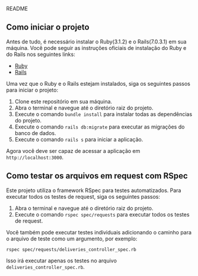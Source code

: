  README

## Como iniciar o projeto

Antes de tudo, é necessário instalar o Ruby(3.1.2) e o Rails(7.0.3.1) em sua máquina. Você pode seguir as instruções oficiais de instalação do Ruby e do Rails nos seguintes links:

- [Ruby](https://www.ruby-lang.org/pt/documentation/installation/)
- [Rails](https://guides.rubyonrails.org/getting_started.html#creating-a-new-rails-project-installing-rails)

Uma vez que o Ruby e o Rails estejam instalados, siga os seguintes passos para iniciar o projeto:

1. Clone este repositório em sua máquina.
2. Abra o terminal e navegue até o diretório raiz do projeto.
3. Execute o comando `bundle install` para instalar todas as dependências do projeto.
4. Execute o comando `rails db:migrate` para executar as migrações do banco de dados.
5. Execute o comando `rails s` para iniciar a aplicação.

Agora você deve ser capaz de acessar a aplicação em `http://localhost:3000`.

## Como testar os arquivos em request com RSpec

Este projeto utiliza o framework RSpec para testes automatizados. Para executar todos os testes de request, siga os seguintes passos:

1. Abra o terminal e navegue até o diretório raiz do projeto.
2. Execute o comando `rspec spec/requests` para executar todos os testes de request.

Você também pode executar testes individuais adicionando o caminho para o arquivo de teste como um argumento, por exemplo:

`rspec spec/requests/deliveries_controller_spec.rb`

Isso irá executar apenas os testes no arquivo `deliveries_controller_spec.rb`.
